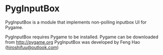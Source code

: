 # PygInputBox
PygInputBox is a module that implements non-polling inputbox UI for Pygame.

PygInputBox requires Pygame to be installed. Pygame can be downloaded from http://pygame.org
PygInputBox was developed by Feng Hao (hiroshifuu@outlook.com)
